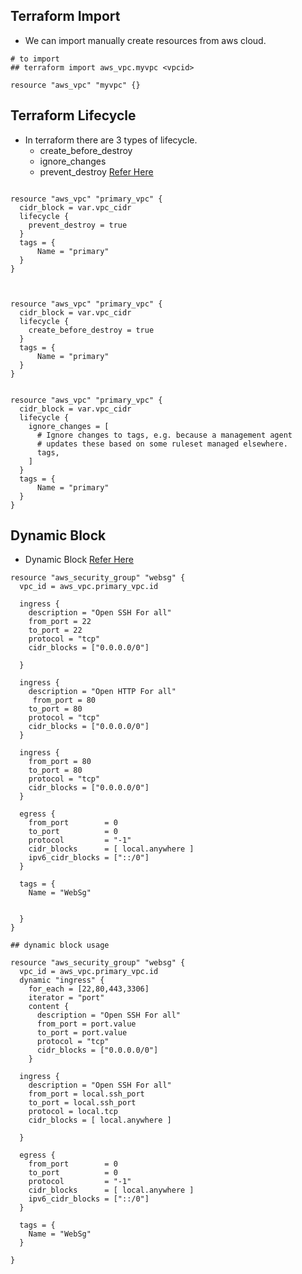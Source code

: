 ## Terraform Import
* We can import manually create resources from aws cloud.

```
# to import 
## terraform import aws_vpc.myvpc <vpcid>

resource "aws_vpc" "myvpc" {}
```

## Terraform Lifecycle
* In terraform there are 3 types of lifecycle.
    * create_before_destroy
    * ignore_changes
    * prevent_destroy [Refer Here](https://developer.hashicorp.com/terraform/language/meta-arguments/lifecycle)


```

resource "aws_vpc" "primary_vpc" {
  cidr_block = var.vpc_cidr
  lifecycle {
    prevent_destroy = true
  }
  tags = {
      Name = "primary"
  }
}



resource "aws_vpc" "primary_vpc" {
  cidr_block = var.vpc_cidr
  lifecycle {
    create_before_destroy = true
  }
  tags = {
      Name = "primary"
  }
}


resource "aws_vpc" "primary_vpc" {
  cidr_block = var.vpc_cidr
  lifecycle {
    ignore_changes = [
      # Ignore changes to tags, e.g. because a management agent
      # updates these based on some ruleset managed elsewhere.
      tags,
    ]
  }
  tags = {
      Name = "primary"
  }
}
```
## Dynamic Block

* Dynamic Block [Refer Here](https://developer.hashicorp.com/terraform/language/expressions/dynamic-blocks)

```
resource "aws_security_group" "websg" {
  vpc_id = aws_vpc.primary_vpc.id

  ingress {
    description = "Open SSH For all"
    from_port = 22
    to_port = 22
    protocol = "tcp"
    cidr_blocks = ["0.0.0.0/0"]

  }

  ingress {
    description = "Open HTTP For all"
     from_port = 80
    to_port = 80
    protocol = "tcp"
    cidr_blocks = ["0.0.0.0/0"]
  }

  ingress {
    from_port = 80
    to_port = 80
    protocol = "tcp"
    cidr_blocks = ["0.0.0.0/0"]
  }

  egress {
    from_port        = 0
    to_port          = 0
    protocol         = "-1"
    cidr_blocks      = [ local.anywhere ]
    ipv6_cidr_blocks = ["::/0"]
  }

  tags = {
    Name = "WebSg" 


  }
}

## dynamic block usage 

resource "aws_security_group" "websg" {
  vpc_id = aws_vpc.primary_vpc.id
  dynamic "ingress" {
    for_each = [22,80,443,3306]
    iterator = "port"
    content {
      description = "Open SSH For all"
      from_port = port.value
      to_port = port.value
      protocol = "tcp"
      cidr_blocks = ["0.0.0.0/0"]
    }

  ingress {
    description = "Open SSH For all"
    from_port = local.ssh_port
    to_port = local.ssh_port
    protocol = local.tcp
    cidr_blocks = [ local.anywhere ]

  }

  egress {
    from_port        = 0
    to_port          = 0
    protocol         = "-1"
    cidr_blocks      = [ local.anywhere ]
    ipv6_cidr_blocks = ["::/0"]
  }

  tags = {
    Name = "WebSg" 
  }

}

```
